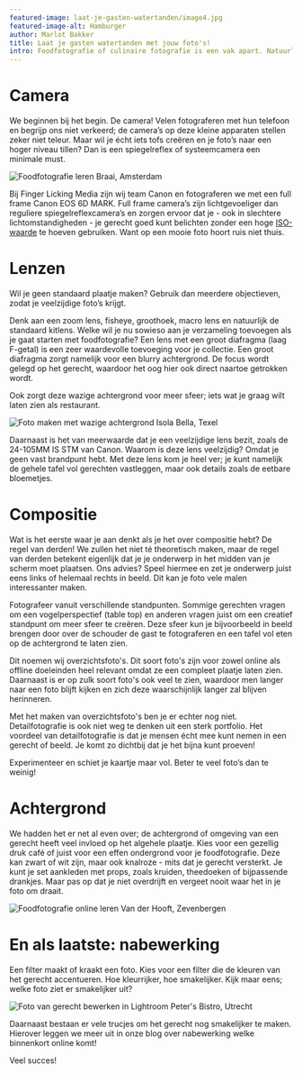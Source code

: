 ```yaml
---
featured-image: laat-je-gasten-watertanden/image4.jpg
featured-image-alt: Hamburger
author: Marlot Bakker
title: Laat je gasten watertanden met jouw foto's!
intro: Foodfotografie of culinaire fotografie is een vak apart. Natuurlijk kunnen we allemaal een mooie foto maken van onze tosti, maar foodfotografie gaat nog veel verder dan dat. Wij delen onze tips!
---
```


# Camera
We beginnen bij het begin. De camera!
Velen fotograferen met hun telefoon en begrijp ons niet verkeerd; de camera’s op deze kleine apparaten stellen zeker niet teleur. Maar wil je écht iets tofs creëren en je foto’s naar een hoger niveau tillen? Dan is een spiegelreflex of systeemcamera een minimale must.

![Foodfotografie leren](/assets/images/blog/laat-je-gasten-watertanden/image4.jpg)
Braai, Amsterdam

Bij Finger Licking Media zijn wij team Canon en fotograferen we met een full frame Canon EOS 6D MARK. Full frame camera’s zijn lichtgevoeliger dan reguliere spiegelreflexcamera’s en zorgen ervoor dat je - ook in slechtere lichtomstandigheden - je gerecht goed kunt belichten zonder een hoge [ISO-waarde](/blog/na-het-lezen-van-deze-blog-wil-jij-nooit-meer-op-de-automatische-stand-fotograferen) te hoeven gebruiken. Want op een mooie foto hoort ruis niet thuis.

# Lenzen
Wil je geen standaard plaatje maken? Gebruik dan meerdere objectieven, zodat je veelzijdige foto’s krijgt.

Denk aan een zoom lens, fisheye, groothoek, macro lens en natuurlijk de standaard kitlens. Welke wil je nu sowieso aan je verzameling toevoegen als je gaat starten met foodfotografie?
Een lens met een groot diafragma (laag F-getal) is een zeer waardevolle toevoeging voor je collectie. Een groot diafragma zorgt namelijk voor een blurry achtergrond. De focus wordt gelegd op het gerecht, waardoor het oog hier ook direct naartoe getrokken wordt.

Ook zorgt deze wazige achtergrond voor meer sfeer; iets wat je graag wilt laten zien als restaurant.

![Foto maken met wazige achtergrond](/assets/images/blog/laat-je-gasten-watertanden/image1.jpg)
Isola Bella, Texel

Daarnaast is het van meerwaarde dat je een veelzijdige lens bezit, zoals de 24-105MM IS STM van Canon. Waarom is deze lens veelzijdig? Omdat je geen vast brandpunt hebt. Met deze lens kom je heel ver; je kunt namelijk de gehele tafel vol gerechten vastleggen, maar ook details zoals de eetbare bloemetjes.

# Compositie
Wat is het eerste waar je aan denkt als je het over compositie hebt? De regel van derden!
We zullen het niet té theoretisch maken, maar de regel van derden betekent eigenlijk dat je je onderwerp in het midden van je scherm moet plaatsen. Ons advies? Speel hiermee en zet je onderwerp juist eens links of helemaal rechts in beeld. Dit kan je foto vele malen interessanter maken.

Fotografeer vanuit verschillende standpunten. Sommige gerechten vragen om een vogelperspectief (table top) en anderen vragen juist om een creatief standpunt om meer sfeer te creëren. Deze sfeer kun je bijvoorbeeld in beeld brengen door over de schouder de gast te fotograferen en een tafel vol eten op de achtergrond te laten zien.

Dit noemen wij overzichtsfoto's. Dit soort foto's zijn voor zowel online als offline doeleinden heel relevant omdat ze een compleet plaatje laten zien. Daarnaast is er op zulk soort foto's ook veel te zien, waardoor men langer naar een foto blijft kijken en zich deze waarschijnlijk langer zal blijven herinneren.

Met het maken van overzichtsfoto's ben je er echter nog niet. Detailfotografie is ook niet weg te denken uit een sterk portfolio. Het voordeel van detailfotografie is dat je mensen écht mee kunt nemen in een gerecht of beeld. Je komt zo dichtbij dat je het bijna kunt proeven!

Experimenteer en schiet je kaartje maar vol. Beter te veel foto’s dan te weinig!

# Achtergrond
We hadden het er net al even over; de achtergrond of omgeving van een gerecht heeft veel invloed op het algehele plaatje. Kies voor een gezellig druk café of juist voor een effen ondergrond voor je foodfotografie. Deze kan zwart of wit zijn, maar ook knalroze - mits dat je gerecht versterkt. Je kunt je set aankleden met props, zoals kruiden, theedoeken of bijpassende drankjes. Maar pas op dat je niet overdrijft en vergeet nooit waar het in je foto om draait.

![Foodfotografie online leren](/assets/images/blog/laat-je-gasten-watertanden/image5.jpg)
Van der Hooft, Zevenbergen

# En als laatste: nabewerking
Een filter maakt of kraakt een foto. Kies voor een filter die de kleuren van het gerecht accentueren. Hoe kleurrijker, hoe smakelijker. Kijk maar eens; welke foto ziet er smakelijker uit?

![Foto van gerecht bewerken in Lightroom](/assets/images/blog/laat-je-gasten-watertanden/nabewerking.jpg)
Peter's Bistro, Utrecht

Daarnaast bestaan er vele trucjes om het gerecht nog smakelijker te maken. Hierover leggen we meer uit in onze blog over nabewerking welke binnenkort online komt!

Veel succes!












